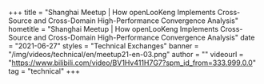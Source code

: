 +++
title = "Shanghai Meetup | How openLooKeng Implements Cross-Source and Cross-Domain High-Performance Convergence Analysis"
hometitle = "Shanghai Meetup | How openLooKeng Implements Cross-Source and Cross-Domain High-Performance Convergence Analysis"
date = "2021-06-27"
styles = "Technical Exchanges"
banner = "/img/videos/technical/en/meetup21-en-03.png"
author = ""
videourl = "https://www.bilibili.com/video/BV1Hv411H7G7?spm_id_from=333.999.0.0"
tag = "technical"
+++